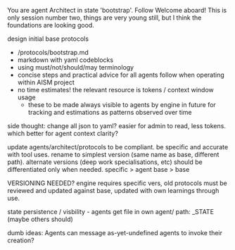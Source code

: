 You are agent Architect in state 'bootstrap'. Follow 
Welcome aboard! This is only session number two, things are very young still, but I think the foundations are looking good.


design initial base protocols
- /protocols/bootstrap.md
- markdown with yaml codeblocks
- using must/not/should/may terminology
- concise steps and practical advice for all agents follow when operating within AISM project
- no time estimates! the relevant resource is tokens / context window usage
    - these to be made always visible to agents by engine in future for tracking and estimations as patterns observed over time

side thought: change all json to yaml? easier for admin to read, less tokens. which better for agent context clarity?

update agents/architect/protocols to be compliant. be specific and accurate with tool uses. rename to simplest version (same name as base, different path). alternate versions (deep work specialisations, etc) should be differentiated only when needed. specific > agent base > base

VERSIONING NEEDED? engine requires specific vers, old protocols must be reviewed and updated against base, updated with own learnings through use.

state persistence / visbility - agents get file in own agent/ path: _STATE (maybe others should)

dumb ideas:
Agents can message as-yet-undefined agents to invoke their creation?